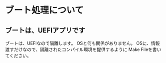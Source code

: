 # ブート処理について

## ブートは、UEFIアプリです

ブートは、UEFIなので隔離します。
OSと何も関係がありません。
OSに、情報渡すだけなので、隔離されたコンパイル環境を提供するように
Make Fileを書いてください。